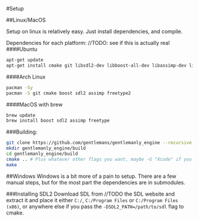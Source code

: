 #Setup

##Linux/MacOS

Setup on linux is relatively easy. Just install dependencies, and compile. 

Dependencies for each platform:
//TODO: see if this is actually real
####Ubuntu
```bash
apt-get update
apt-get install cmake git libsdl2-dev libboost-all-dev libassimp-dev libfreetype6-dev
```

####Arch Linux
```bash
pacman -Sy
pacman -S git cmake boost sdl2 assimp freetype2
```

####MacOS with brew
```bash
brew update
brew install boost sdl2 assimp freetype
```

###Building:
```bash
git clone https://github.com/gentlemans/gentlemanly_engine --recursive #Recursive because it has submodules 
mkdir gentlemanly_engine/build
cd gentlemanly_engine/build
cmake .. # Plus whatever other flags you want, maybe -G "Xcode" if you want an xcode project
make 
```

##Windows
Windows is a bit more of a pain to setup. There are a few manual steps, but for the most part the dependencies are in submodules. 

###Installing SDL2
Download SDL from //TODO the SDL website and extract it and place it either `C:/`, `C:/Program Files` or `C:/Program Files (x86)`, or anywhere else if you pass the `-DSDL2_PATH=/path/to/sdl` flag to cmake. 